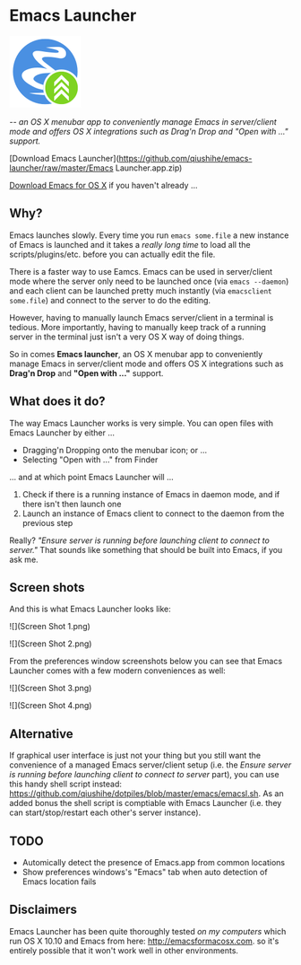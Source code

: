 # Emacs Launcher

![](https://raw.githubusercontent.com/qiushihe/emacs-launcher/master/Emacs%20Launcher/Images.xcassets/AppIcon.appiconset/App%20Iconw128.png)

_-- an OS X menubar app to conveniently manage Emacs in server/client mode and offers OS X integrations such as Drag'n Drop and "Open with ..." support._

[Download Emacs Launcher](https://github.com/qiushihe/emacs-launcher/raw/master/Emacs Launcher.app.zip)

[Download Emacs for OS X](http://emacsformacosx.com) if you haven't already ...

## Why?

Emacs launches slowly. Every time you run `emacs some.file` a new instance of Emacs is launched and it takes a _really long time_ to load all the scripts/plugins/etc. before you can actually edit the file.

There is a faster way to use Eamcs. Emacs can be used in server/client mode where the server only need to be launched once (via `emacs --daemon`) and each client can be launched pretty much instantly (via `emacsclient some.file`) and connect to the server to do the editing.

However, having to manually launch Emacs server/client in a terminal is tedious. More importantly, having to manually keep track of a running server in the terminal just isn't a very OS X way of doing things.

So in comes **Emacs launcher**, an OS X menubar app to conveniently manage Emacs in server/client mode and offers OS X integrations such as **Drag'n Drop** and **"Open with ..."** support.

## What does it do?

The way Emacs Launcher works is very simple. You can open files with Emacs Launcher by either ...

* Dragging'n Dropping onto the menubar icon; or ...
* Selecting "Open with ..." from Finder

... and at which point Emacs Launcher will ...

1. Check if there is a running instance of Emacs in daemon mode, and if there isn't then launch one
2. Launch an instance of Emacs client to connect to the daemon from the previous step

Really? _"Ensure server is running before launching client to connect to server."_ That sounds like something that should be built into Emacs, if you ask me.

## Screen shots

And this is what Emacs Launcher looks like:

![](Screen Shot 1.png)

![](Screen Shot 2.png)

From the preferences window screenshots below you can see that Emacs Launcher comes with a few modern conveniences as well:

![](Screen Shot 3.png)

![](Screen Shot 4.png)

## Alternative

If graphical user interface is just not your thing but you still want the convenience of a managed Emacs server/client setup (i.e. the _Ensure server is running before launching client to connect to server_ part), you can use this handy shell script instead: https://github.com/qiushihe/dotpiles/blob/master/emacs/emacsl.sh. As an added bonus the shell script is comptiable with Emacs Launcher (i.e. they can start/stop/restart each other's server instance).

## TODO

* Automically detect the presence of Emacs.app from common locations
* Show preferences windows's "Emacs" tab when auto detection of Emacs location fails

## Disclaimers

Emacs Launcher has been quite thoroughly tested _on my computers_ which run OS X 10.10 and Emacs from here: http://emacsformacosx.com. so it's entirely possible that it won't work well in other environments.
